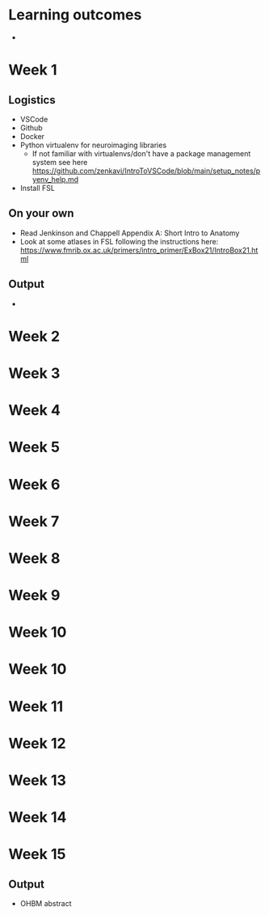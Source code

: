 # Learning outcomes

- 

# Week 1

## Logistics

- VSCode
- Github
- Docker
- Python virtualenv for neuroimaging libraries
    - If not familiar with virtualenvs/don't have a package management system see here https://github.com/zenkavi/IntroToVSCode/blob/main/setup_notes/pyenv_help.md
- Install FSL	

## On your own

- Read Jenkinson and Chappell Appendix A: Short Intro to Anatomy	
- Look at some atlases in FSL following the instructions here: https://www.fmrib.ox.ac.uk/primers/intro_primer/ExBox21/IntroBox21.html	

## Output

- 

# Week 2

# Week 3

# Week 4

# Week 5

# Week 6

# Week 7

# Week 8

# Week 9

# Week 10

# Week 10

# Week 11

# Week 12

# Week 13

# Week 14

# Week 15

## Output

- OHBM abstract
